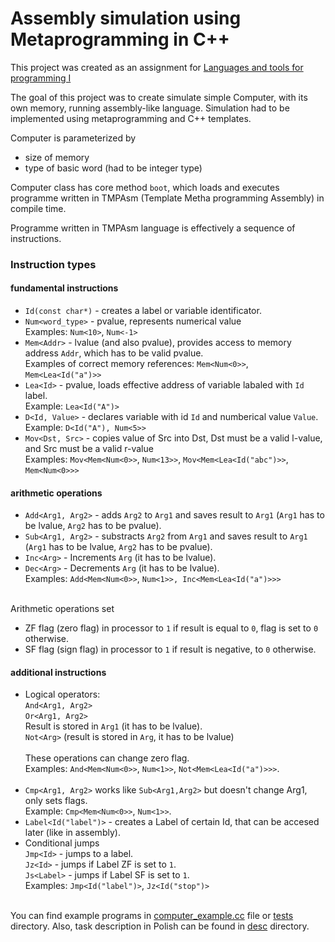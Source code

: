 # Assembly simulation using Metaprogramming in C++

This project was created as an assignment for [Languages and tools for programming I](https://usosweb.mimuw.edu.pl/kontroler.php?_action=katalog2%2Fprzedmioty%2FpokazPrzedmiot&prz_kod=1000-223bJNP1&callback=g_65a6c0ee&lang=en)

The goal of this project was to create simulate simple Computer, with its own memory, running assembly-like language.
Simulation had to be implemented using metaprogramming and C++ templates.

Computer is parameterized by
* size of memory
* type of basic word (had to be integer type)

Computer class has core method ```boot```, which loads and executes programme written in TMPAsm (Template Metha programming Assembly) in compile time.

Programme written in TMPAsm language is effectively a sequence of instructions.

### Instruction types
#### fundamental instructions
* ```Id(const char*)``` - creates a label or variable identificator.
* ```Num<word_type>``` - pvalue, represents numerical value <br>
    Examples: ```Num<10>```, ```Num<-1>```
* ```Mem<Addr>``` - lvalue (and also pvalue), provides access to memory address ```Addr```, which has to be valid pvalue. <br>
    Examples of correct memory references: ```Mem<Num<0>>```, ```Mem<Lea<Id("a")>>```
* ```Lea<Id>``` - pvalue, loads effective address of variable labaled with ```Id``` label. <br>
    Example: ```Lea<Id("A")>```
* ```D<Id, Value>``` - declares variable with id ```Id``` and numberical value ```Value```. <br>
    Example: ```D<Id("A"), Num<5>>``` 
* ```Mov<Dst, Src>``` - copies value of Src into Dst, Dst must be a valid l-value, and Src must be a valid r-value<br>
    Examples: ```Mov<Mem<Num<0>>```, ```Num<13>>```, ```Mov<Mem<Lea<Id("abc")>>```, ```Mem<Num<0>>>```
#### arithmetic operations
* ```Add<Arg1, Arg2>``` - adds ```Arg2``` to ```Arg1``` and saves result to ```Arg1``` (```Arg1``` has to be lvalue, ```Arg2``` has to be pvalue). <br>
* ```Sub<Arg1, Arg2>``` - substracts ```Arg2``` from ```Arg1``` and saves result to ```Arg1``` (```Arg1``` has to be lvalue, ```Arg2``` has to be pvalue).<br>
* ```Inc<Arg>``` - Increments ```Arg``` (it has to be lvalue).<br>
* ```Dec<Arg>``` - Decrements ```Arg``` (it has to be lvalue).<br>
Examples: ```Add<Mem<Num<0>>```, ```Num<1>>, Inc<Mem<Lea<Id("a")>>>``` <br><br>

Arithmetic operations set
* ZF flag (zero flag) in processor to ```1``` if result is equal to ```0```, flag is set to ```0``` otherwise.
* SF flag (sign flag) in processor to ```1``` if result is negative, to ```0``` otherwise.
#### additional instructions
* Logical operators:<br>
  ```And<Arg1, Arg2>``` <br>
  ```Or<Arg1, Arg2>``` <br>
Result is stored in ```Arg1``` (it has to be lvalue).<br>
  ```Not<Arg>``` (result is stored in ```Arg```, it has to be lvalue) <br><br>
These operations can change zero flag. <br>
Examples: ```And<Mem<Num<0>>```, ```Num<1>>```, ```Not<Mem<Lea<Id("a")>>>```. <br><br>
* ```Cmp<Arg1, Arg2>``` works like ```Sub<Arg1,Arg2>``` but doesn't change Arg1, only sets flags.<br>
  Example: ```Cmp<Mem<Num<0>>```, ```Num<1>>```.
* ```Label<Id("label")>``` - creates a Label of certain Id, that can be accesed later (like in assembly).
* Conditional jumps<br>
  ```Jmp<Id>``` - jumps to a label.<br>
  ```Jz<Id>```  - jumps if Label ZF is set to ```1```.<br>
  ```Js<Label>```  - jumps if Label SF is set to ```1```.<br>
  Examples: ```Jmp<Id("label")>```, ```Jz<Id("stop")>```
  
<br> You can find example programs in [computer_example.cc](computer_example.cc) file or [tests](tests) directory. Also, task description in Polish can be found in [desc](desc) directory.
